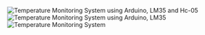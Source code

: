 ![Temperature Monitoring System using Arduino, LM35 and Hc-05](https://user-images.githubusercontent.com/57707946/70131428-1c17f080-16a4-11ea-9a1d-54db362bba2f.jpg)
![Temperature Monitoring System using Arduino, LM35](https://user-images.githubusercontent.com/57707946/70131602-68633080-16a4-11ea-9377-763523fc8d17.png)
![Temperature Monitoring System](https://user-images.githubusercontent.com/57707946/70131617-6f8a3e80-16a4-11ea-86ad-c71292b52672.jpg)
